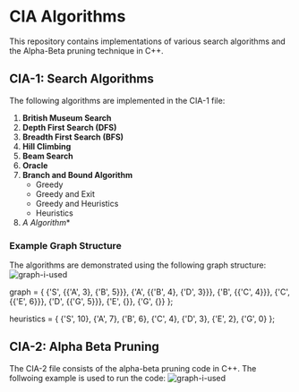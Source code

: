 # CIA Algorithms

This repository contains implementations of various search algorithms and the Alpha-Beta pruning technique in C++.

## CIA-1: Search Algorithms

The following algorithms are implemented in the CIA-1 file:

1. **British Museum Search**
2. **Depth First Search (DFS)**
3. **Breadth First Search (BFS)**
4. **Hill Climbing**
5. **Beam Search**
6. **Oracle**
7. **Branch and Bound Algorithm**
   - Greedy
   - Greedy and Exit
   - Greedy and Heuristics
   - Heuristics
8. **A* Algorithm**

### Example Graph Structure

The algorithms are demonstrated using the following graph structure:
![graph-i-used](https://github.com/user-attachments/assets/0bae0dcb-e6e5-4150-9f9e-8ced61095ad8)


  graph = {
        {'S', {{'A', 3}, {'B', 5}}},
        {'A', {{'B', 4}, {'D', 3}}},
        {'B', {{'C', 4}}},
        {'C', {{'E', 6}}},
        {'D', {{'G', 5}}},
        {'E', {}},
        {'G', {}}
    };

  heuristics = {
        {'S', 10},
        {'A', 7},
        {'B', 6},
        {'C', 4},
        {'D', 3},
        {'E', 2},
        {'G', 0}
    };
## CIA-2: Alpha Beta Pruning

The CIA-2 file consists of the alpha-beta pruning code in C++. The follwoing example is used to run the code:
![graph-i-used](https://github.com/user-attachments/assets/c84db68c-bdfd-4f39-bcf0-c266ecd2d48c)


